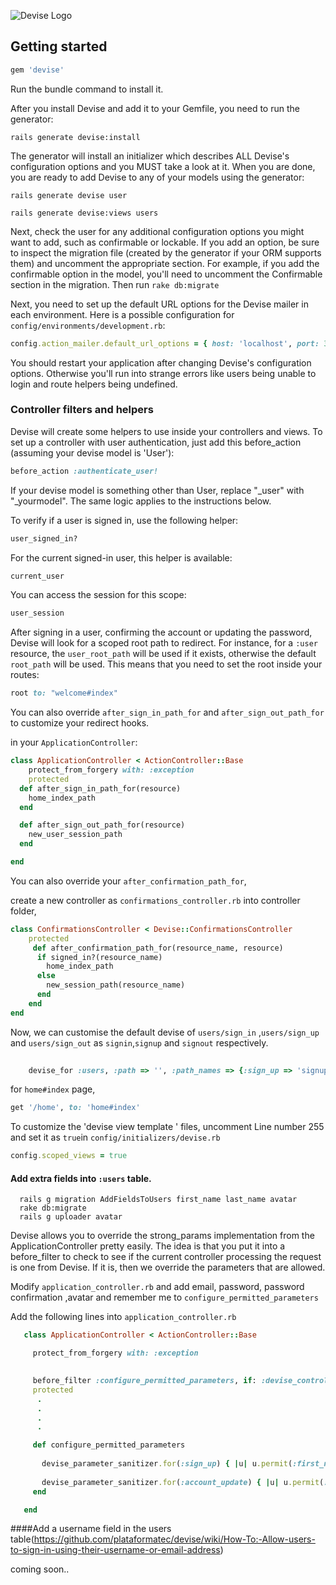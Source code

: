 ![Devise Logo](https://raw.github.com/plataformatec/devise/master/devise.png)

## Getting started

```ruby
gem 'devise'
```

Run the bundle command to install it.

After you install Devise and add it to your Gemfile, you need to run the generator:

```console
rails generate devise:install
```

The generator will install an initializer which describes ALL Devise's configuration options and you MUST take a look at it. When you are done, you are ready to add Devise to any of your models using the generator:

```console
rails generate devise user
```

```console
rails generate devise:views users
```

Next, check the user for any additional configuration options you might want to add, such as confirmable or lockable. If you add an option, be sure to inspect the migration file (created by the generator if your ORM supports them) and uncomment the appropriate section.  For example, if you add the confirmable option in the model, you'll need to uncomment the Confirmable section in the migration. Then run `rake db:migrate`

Next, you need to set up the default URL options for the Devise mailer in each environment. Here is a possible configuration for `config/environments/development.rb`:

```ruby
config.action_mailer.default_url_options = { host: 'localhost', port: 3000 }
```

You should restart your application after changing Devise's configuration options. Otherwise you'll run into strange errors like users being unable to login and route helpers being undefined.

### Controller filters and helpers

Devise will create some helpers to use inside your controllers and views. To set up a controller with user authentication, just add this before_action (assuming your devise model is 'User'):

```ruby
before_action :authenticate_user!
```

If your devise model is something other than User, replace "_user" with "_yourmodel". The same logic applies to the instructions below.

To verify if a user is signed in, use the following helper:

```ruby
user_signed_in?
```

For the current signed-in user, this helper is available:

```ruby
current_user
```

You can access the session for this scope:

```ruby
user_session
```

After signing in a user, confirming the account or updating the password, Devise will look for a scoped root path to redirect. For instance, for a `:user` resource, the `user_root_path` will be used if it exists, otherwise the default `root_path` will be used. This means that you need to set the root inside your routes:

```ruby
root to: "welcome#index"
```

You can also override `after_sign_in_path_for` and `after_sign_out_path_for` to customize your redirect hooks.

in your `ApplicationController`:

```ruby
class ApplicationController < ActionController::Base
    protect_from_forgery with: :exception
    protected
  def after_sign_in_path_for(resource)
    home_index_path
  end

  def after_sign_out_path_for(resource)
    new_user_session_path
  end

end
```

You can also override your `after_confirmation_path_for`,

create a new controller as `confirmations_controller.rb` into controller folder,


```ruby
class ConfirmationsController < Devise::ConfirmationsController
	protected
	 def after_confirmation_path_for(resource_name, resource)
      if signed_in?(resource_name)
        home_index_path
      else
        new_session_path(resource_name)
      end
    end
end

```

Now, we can customise the default devise of  `users/sign_in` ,`users/sign_up` and `users/sign_out` as `signin`,`signup` and `signout` respectively. 

```ruby
   
    devise_for :users, :path => '', :path_names => {:sign_up => 'signup', :sign_in => 'signin', :sign_out => 'signout'}
  ```


  for `home#index` page,

  ```ruby
  get '/home', to: 'home#index'
  ```

  To customize the 'devise view template ' files, uncomment Line number 255  and set it as `true`in `config/initializers/devise.rb`

  ```ruby
  config.scoped_views = true
  ```


 #### Add extra fields into `:users` table.

```console
  rails g migration AddFieldsToUsers first_name last_name avatar
  rake db:migrate
  rails g uploader avatar
```

 Devise allows you to override the strong_params implementation from the ApplicationController pretty easily. The idea is that you put it into a before_filter to check to see if the current controller processing the request is one from Devise. If it is, then we override the parameters that are allowed.

Modify `application_controller.rb` and add  email, password, password confirmation ,avatar and remember me to `configure_permitted_parameters`

Add the following lines into `application_controller.rb `

 ```ruby
    class ApplicationController < ActionController::Base

      protect_from_forgery with: :exception

      
      before_filter :configure_permitted_parameters, if: :devise_controller?
      protected
       .
       .
       .
       .

      def configure_permitted_parameters
          
        devise_parameter_sanitizer.for(:sign_up) { |u| u.permit(:first_name, :last_name, :email, :password, :password_confirmation, :remember_me, :avatar) }
        
        devise_parameter_sanitizer.for(:account_update) { |u| u.permit(:first_name, :last_name, :email,:avatar, :password, :password_confirmation, :current_password) }
      end

    end
```
####Add a username field in the users table(https://github.com/plataformatec/devise/wiki/How-To:-Allow-users-to-sign-in-using-their-username-or-email-address)


coming soon..